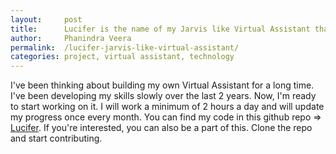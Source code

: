 ```yaml
---
layout:     post
title:      Lucifer is the name of my Jarvis like Virtual Assistant that I'm working on right now
author:     Phanindra Veera
permalink:  /lucifer-jarvis-like-virtual-assistant/
categories: project, virtual assistant, technology
---
```


I've been thinking about building my own Virtual Assistant for a long time. I've been developing my skills slowly over the last 2 years. 
Now, I'm ready to start working on it. I will work a minimum of 2 hours a day and will update my progress once every month.
You can find my code in this github repo => [Lucifer](https://github.com/factsfinder/lucifer). If you're interested, you can also be a part of this. Clone the repo and start contributing.

